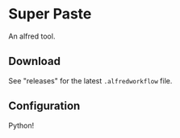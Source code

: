 # Super Paste

An alfred tool.

## Download

See "releases" for the latest `.alfredworkflow` file.

## Configuration

Python!

